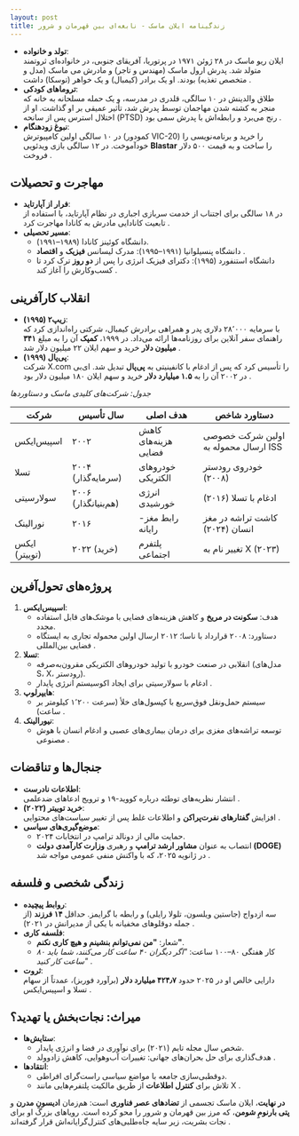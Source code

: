 ```yaml
---
layout: post
title: زندگینامه ایلان ماسک - نابغه‌ای بین قهرمان و شرور
---
```


- **تولد و خانواده**:  
  ایلان ریو ماسک در ۲۸ ژوئن ۱۹۷۱ در پرتوریا، آفریقای جنوبی، در خانواده‌ای ثروتمند متولد شد. پدرش ارول ماسک (مهندس و تاجر) و مادرش می ماسک (مدل و متخصص تغذیه) بودند. او یک برادر (کیمبال) و یک خواهر (توسکا) داشت .  
- **تروماهای کودکی**:  
  طلاق والدینش در ۱۰ سالگی، قلدری در مدرسه، و یک حمله مسلحانه به خانه که منجر به کشته شدن مهاجمان توسط پدرش شد، تأثیر عمیقی بر او گذاشت. او از اختلال استرس پس از سانحه (PTSD) رنج می‌برد و رابطه‌اش با پدرش سمی بود .  
- **نبوغ زودهنگام**:  
  در ۱۰ سالگی اولین کامپیوترش (کمودور VIC-20) را خرید و برنامه‌نویسی را خودآموخت. در ۱۲ سالگی بازی ویدئویی **Blastar** را ساخت و به قیمت ۵۰۰ دلار فروخت .

## مهاجرت و تحصیلات
- **فرار از آپارتاید**:  
  در ۱۸ سالگی برای اجتناب از خدمت سربازی اجباری در نظام آپارتاید، با استفاده از تابعیت کانادایی مادرش به کانادا مهاجرت کرد .  
- **مسیر تحصیلی**:  
  - دانشگاه کوئینز کانادا (۱۹۸۹–۱۹۹۱).  
  - دانشگاه پنسیلوانیا (۱۹۹۱–۱۹۹۵): مدرک لیسانس **فیزیک** و **اقتصاد** .  
  - دانشگاه استنفورد (۱۹۹۵): دکترای فیزیک انرژی را پس از **دو روز** ترک کرد تا کسب‌وکارش را آغاز کند .

## انقلاب کارآفرینی
- **زیپ۲ (۱۹۹۵)**:  
  با سرمایه ۲۸٬۰۰۰ دلاری پدر و همراهی برادرش کیمبال، شرکتی راه‌اندازی کرد که راهنمای سفر آنلاین برای روزنامه‌ها ارائه می‌داد. در ۱۹۹۹، **کمپک** آن را به مبلغ **۳۴۱ میلیون دلار** خرید و سهم ایلان ۲۲ میلیون دلار شد .  
- **پی‌پال (۱۹۹۹)**:  
  شرکت X.com را تأسیس کرد که پس از ادغام با کانفینیتی به **پی‌پال** تبدیل شد. ای‌بی در ۲۰۰۲ آن را به **۱.۵ میلیارد دلار** خرید و سهم ایلان ۱۸۰ میلیون دلار بود .  

*جدول: شرکت‌های کلیدی ماسک و دستاوردها*

| **شرکت**       | **سال تأسیس** | **هدف اصلی**                  | **دستاورد شاخص**                     |  
|----------------|---------------|-------------------------------|--------------------------------------|  
| اسپیس‌ایکس     | ۲۰۰۲          | کاهش هزینه‌های فضایی          | اولین شرکت خصوصی ارسال محموله به ISS |  
| تسلا           | ۲۰۰۴ (سرمایه‌گذار) | خودروهای الکتریکی         | خودروی رودستر (۲۰۰۸)                 |  
| سولارسیتی     | ۲۰۰۶ (هم‌بنیانگذار) | انرژی خورشیدی           | ادغام با تسلا (۲۰۱۶)                  |  
| نورالینک       | ۲۰۱۶          | رابط مغز-رایانه              | کاشت تراشه در مغز انسان (۲۰۲۴)      |  
| ایکس (توییتر) | ۲۰۲۲ (خرید)   | پلتفرم اجتماعی               | تغییر نام به X (۲۰۲۳)                |  

## پروژه‌های تحول‌آفرین
1. **اسپیس‌ایکس**:  
   - هدف: **سکونت در مریخ** و کاهش هزینه‌های فضایی با موشک‌های قابل استفاده مجدد.  
   - دستاورد: ۲۰۰۸ قرارداد با ناسا؛ ۲۰۱۲ ارسال اولین محموله تجاری به ایستگاه فضایی بین‌المللی .  
2. **تسلا**:  
   - انقلابی در صنعت خودرو با تولید خودروهای الکتریکی مقرون‌به‌صرفه (مدل‌های S، X، رودستر).  
   - ادغام با سولارسیتی برای ایجاد اکوسیستم انرژی پایدار .  
3. **هایپرلوپ**:  
   - سیستم حمل‌ونقل فوق‌سریع با کپسول‌های خلأ (سرعت ۱٬۲۰۰ کیلومتر بر ساعت) .  
4. **نیورالینک**:  
   - توسعه تراشه‌های مغزی برای درمان بیماری‌های عصبی و ادغام انسان با هوش مصنوعی .  

## جنجال‌ها و تناقضات
- **اطلاعات نادرست**:  
  انتشار نظریه‌های توطئه درباره کووید-۱۹ و ترویج ادعاهای ضدعلمی .  
- **خرید توییتر (۲۰۲۲)**:  
  افزایش **گفتارهای نفرت‌پراکن** و اطلاعات غلط پس از تغییر سیاست‌های محتوایی .  
- **موضع‌گیری‌های سیاسی**:  
  - حمایت مالی از دونالد ترامپ در انتخابات ۲۰۲۴.  
  - انتصاب به عنوان **مشاور ارشد ترامپ** و رهبری **وزارت کارآمدی دولت (DOGE)** در ژانویه ۲۰۲۵، که با واکنش منفی عمومی مواجه شد .  

## زندگی شخصی و فلسفه
- **روابط پیچیده**:  
  سه ازدواج (جاستین ویلسون، تلولا رایلی) و رابطه با گرایمز. حداقل **۱۴ فرزند** (از جمله دوقلوهای مخفیانه با یکی از مدیرانش در ۲۰۲۱) .  
- **فلسفه کاری**:  
  - شعار: **"من نمی‌توانم بنشینم و هیچ کاری نکنم"**.  
  - کار هفتگی ۸۰–۱۰۰ ساعت: *"اگر دیگران ۴۰ ساعت کار می‌کنند، شما باید ۸۰ ساعت کار کنید"* .  
- **ثروت**:  
  دارایی خالص او در ۲۰۲۵ حدود **۴۲۴٫۷ میلیارد دلار** (برآورد فوربز)، عمدتاً از سهام تسلا و اسپیس‌ایکس .  

## میراث: نجات‌بخش یا تهدید؟
- **ستایش‌ها**:  
  - شخص سال مجله تایم (۲۰۲۱) برای نوآوری در فضا و انرژی پایدار.  
  - هدف‌گذاری برای حل بحران‌های جهانی: تغییرات آب‌وهوایی، کاهش زاد‌وولد .  
- **انتقاد‌ها**:  
  - دوقطبی‌سازی جامعه با مواضع سیاسی راست‌گرای افراطی.  
  - تلاش برای **کنترل اطلاعات** از طریق مالکیت پلتفرم‌هایی مانند X .  

**در نهایت**، ایلان ماسک تجسمی از **تضادهای عصر فناوری** است: هم‌زمان **ادیسونِ مدرن** و **پتی بارنومِ شومن**، که مرز بین قهرمان و شرور را محو کرده است. رویاهای بزرگ او برای نجات بشریت، زیر سایه جاه‌طلبی‌های کنترل‌گرایانه‌اش قرار گرفته‌اند .

